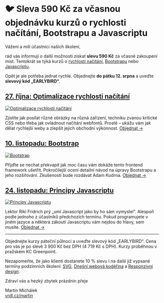 # 🐦 Sleva 590 Kč za včasnou objednávku kurzů o rychlosti načítání, Bootstrapu a Javascriptu

Vážení a milí účastníci našich školení,

rád vás informuji o další možnosti získat **slevu 590 Kč** za včasné zakoupení míst. Tentokrát se týká kurzů o [rychlosti načítání](http://www.vzhurudolu.cz/kurzy/rychlost-nacitani), [Bootstrapu](http://www.vzhurudolu.cz/kurzy/bootstrap) nebo [Javascriptu](http://www.vzhurudolu.cz/kurzy/javascript). 

Opět je ale potřeba jednat rychle. Objednejte **do pátku 12. srpna** a uveďte **slevový kód „EARLYBIRD“**. 

## [27. října: Optimalizace rychlosti načítání](http://www.vzhurudolu.cz/kurzy/rychlost-nacitani)

[![Optimalizace rychlosti načítání](https://gallery.mailchimp.com/d6be2f1899eba6a7651157403/images/e9c55814-3805-44bd-a35d-9fbad6378331.jpg)](http://www.vzhurudolu.cz/kurzy/rychlost-nacitani)

Zjistíte jak posílat různé obrázky na různá zařízení, techniku zvanou kritické CSS nebo třeba jak ovládnout načítání webfontů. Prostě – ukážu vám jak dělat rychlejší weby a zlepšit jejich obchodní výkonnost. [Objednat →](http://www.vzhurudolu.cz/kurzy/rychlost-nacitani#objednavka)

## [10. listopadu: Bootstrap](http://www.vzhurudolu.cz/kurzy/bootstrap)

[![Bootstrap](https://gallery.mailchimp.com/d6be2f1899eba6a7651157403/images/b5a77fcb-195c-4470-8608-b64eaec30a05.jpg)](http://www.vzhurudolu.cz/kurzy/bootstrap)

Přijďte se nechat překvapit jak moc času vám dokáže tento frontend framework ušetřit. Pokročilejší ocení detailní návod na úpravy Bootstrapu a jeho rozšiřování. Zkušenosti bude rozdávat Adam Kudrna. [Objednat →](http://www.vzhurudolu.cz/kurzy/bootstrap#objednavka)


## [24. listopadu: Principy Javascriptu](http://www.vzhurudolu.cz/kurzy/javascript)

[![Principy Javascriptu](https://gallery.mailchimp.com/d6be2f1899eba6a7651157403/images/22883cf9-9c1e-4c73-9f63-9d84592a6405.jpg)](http://www.vzhurudolu.cz/kurzy/javascript)

Lektor Riki Fridrich prý „umí Javascript jako by ho sám vymyslel“. Alespoň podle jednoho z účastníků předchozích termínu. Pokud programujete v jiném jazyce a některá zákoutí Javascriptu vám nejdou do hlavy, sem musíte. [Objednat →](http://www.vzhurudolu.cz/kurzy/javascript#objednavka)

---

Objednejte kurzy páteční půlnoci a uveďte slevový kód „EARLYBIRD“. Cena pro vás je po slevě 3 900 Kč bez DPH (4 719 Kč s DPH). Kurzy proběhnou v pražském KC Greenpoint. 

Nezapomeňte, že jako klienti dostanete 10 % slevu i na další již vypsané termíny podzimních školení: [SVG](http://www.vzhurudolu.cz/kurzy/svg), [Dnešní webová kodéřina](http://www.vzhurudolu.cz/kurzy/webova-koderina) a [Responzivní design](http://www.vzhurudolu.cz/kurzy/responzivni-design). 

Zdraví vás a hezký zbytek prázdnin přeje

Martin Michálek  
[vrdl.cz/martin](http://vrdl.cz/martin)